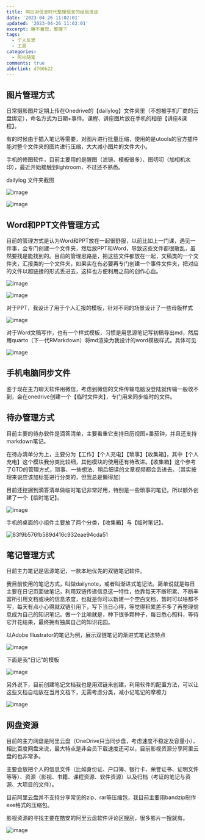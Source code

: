 ```yaml
---
title: 阿巛对信息时代整理信息的经验浅谈
date: '2023-04-26 11:02:01'
updated: '2023-04-26 11:02:01'
excerpt: 睡不着觉，整理下
tags:
  - 个人反思
  - 工具
categories:
  - 阿巛随笔
comments: true
abbrlink: d766b22
---
```




## **图片管理方式**

日常摄影图片定期上传在Onedrive的【dailylog】文件夹里（不想被手机厂商的云盘绑定），命名方式为日期+事件。课程、讲座图片放在手机的相册【讲座&课程】。

有的时候由于插入笔记等需要，对图片进行批量压缩，使用的是utools的官方插件能对整个文件夹的图片进行压缩，大大减小图片的文件大小。

手机的修图软件，目前主要用的是醒图（滤镜、模板很多）、图叨叨（加相机水印），最近开始接触到lightroom，不过还不熟悉。

dailylog 文件夹截图

​![image](https://raw.githubusercontent.com/Achuan-2/PicBed/pic/assets/202304252309074.png)​

​![image](https://raw.githubusercontent.com/Achuan-2/PicBed/pic/assets/202304252309292.png)​

## **Word和PPT文件管理方式**

目前的管理方式是认为Word和PPT放在一起很舒服，以前比如上一门课，遇见一件事，会专门创建一个文件夹，然后放PPT和Word，导致这些文件都很散乱，虽然要找是能找到的。目前的管理思路是，把这些文件都放在一起，文稿类的一个文件夹，汇报类的一个文件夹，如果实在有必要再专门创建一个事件文件夹，把对应的文件以超链接的形式丢进去，这样也方便利用之前的创作心血。

​![image](https://raw.githubusercontent.com/Achuan-2/PicBed/pic/assets/202304252309259.png)​

​![image](https://raw.githubusercontent.com/Achuan-2/PicBed/pic/assets/202304252309925.png)​

对于PPT，我设计了用于个人汇报的模板，针对不同的场景设计了一些母版样式

​![image](https://raw.githubusercontent.com/Achuan-2/PicBed/pic/assets/202304252309835.png)​

对于Word文稿写作，也有一个样式模板，习惯是用思源笔记写初稿导出md，然后用quarto（下一代RMarkdown）将md渲染为我设计的word模板样式。具体可见

​![image](https://raw.githubusercontent.com/Achuan-2/PicBed/pic/assets/202304252309803.png)​

## 手机电脑同步文件

鉴于现在主力聊天软件用微信，考虑到微信的文件传输电脑没登陆就传输一般收不到，会在onedrive创建一个【临时文件夹】，专门用来同步临时的文件。

## 待办管理方式

目前主要的待办软件是滴答清单，主要看重它支持日历视图+番茄钟，并且还支持markdown笔记。

在待办清单分为上，主要分为【工作】【个人充电】【琐事】【收集箱】，其中【个人充电】这个模块我分类比较细，其他模块的使用还有待改进。【收集箱】这个参考了GTD的管理方式，琐事、一些想法、稍后细读的文章视频都会丢进去。（其实按理来说应该加标签进行分类的，但我总是懒得加）

目前还挖掘到滴答清单做临时笔记非常好用，特别是一些琐事的笔记，所以额外创建了一个【临时笔记】。

​![image](https://raw.githubusercontent.com/Achuan-2/PicBed/pic/assets/202304252310543.png)​

手机的桌面的小组件主要放了两个分类，【收集箱】与【临时笔记】。

​![83f9b576fb589d416c932eae94cda51](https://raw.githubusercontent.com/Achuan-2/PicBed/pic/assets/202304252310981.jpg)​

## 笔记管理方式

目前主力笔记是思源笔记，一款本地优先的双链笔记软件。

我目前使用的笔记方式，叫做dailynote，或者叫渐进式笔记法。简单说就是每日主要在日记页面做笔记，利用双链传递信息这一特性，依靠每天不断积累、不断丰富所引用文档或块的信息浓度，也就是你可以新建一个空白文档，暂时可以啥都不写，每天有点小心得就双链引用下，写下当日心得，等觉得积累差不多了再整理信息成为自己的知识笔记。做一个比喻就是，种下很多颗种子，每日悉心照料，等待它开花结果，最终拥有独属自己的知识花园。

以Adobe Illustrator的笔记为例，展示双链笔记的渐进式笔记法特点

​![image](https://raw.githubusercontent.com/Achuan-2/PicBed/pic/assets/202304252310780.png)​

下面是我“日记”的模板

​![image](https://raw.githubusercontent.com/Achuan-2/PicBed/pic/assets/202304252310547.png)​

另外说下，目前创建笔记文档我也是用双链来创建，利用软件的配置方法，可以让这些文档自动放在当月文档下，无需考虑分类，减小记笔记的摩檫力

​![image](https://raw.githubusercontent.com/Achuan-2/PicBed/pic/assets/202304252310343.png)​

## 网盘资源

目前的主力网盘是阿里云盘（OneDrive只当同步盘，考虑速度不稳定及容量小），相比百度网盘来说，最大特点是非会员下载速度还可以，目前影视资源分享阿里云盘的也非常多。

主要会放把个人的信息文件（比如身份证、户口簿、银行卡、荣誉证书、证明文件等等）、资源（影视、书籍、课程资源、软件资源）以及归档（考证的笔记与资源、大项目的文件）。

目前阿里云盘并不支持分享常见的zip、rar等压缩包，我目前主要用bandzip制作exe格式的压缩包。

影视资源的寻找主要在酷安的阿里云盘软件评论区搜刮，很多影片一搜就有。

​![image](https://raw.githubusercontent.com/Achuan-2/PicBed/pic/assets/202304252309456.png)​
